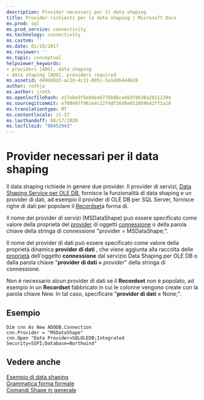 ```yaml
---
description: Provider necessari per il data shaping
title: Provider richiesti per la data shaping | Microsoft Docs
ms.prod: sql
ms.prod_service: connectivity
ms.technology: connectivity
ms.custom: ''
ms.date: 01/19/2017
ms.reviewer: ''
ms.topic: conceptual
helpviewer_keywords:
- providers [ADO], data shaping
- data shaping [ADO], providers required
ms.assetid: d49d48d2-ac2d-4c11-895c-5a149b444620
author: rothja
ms.author: jroth
ms.openlocfilehash: e17ebe5f5e8deab776b88ce66df8636a28212394
ms.sourcegitcommit: e700497f962e4c2274df16d9e651059b42ff1a10
ms.translationtype: MT
ms.contentlocale: it-IT
ms.lasthandoff: 08/17/2020
ms.locfileid: "88452943"
---
```

# <a name="required-providers-for-data-shaping"></a>Provider necessari per il data shaping
Il data shaping richiede in genere due provider. Il provider di servizi, [Data Shaping Service per OLE DB](../../../ado/guide/appendixes/microsoft-data-shaping-service-for-ole-db-ado-service-provider.md), fornisce la funzionalità di data shaping e un provider di dati, ad esempio il provider di OLE DB per SQL Server, fornisce righe di dati per popolare il [Recordset](../../../ado/reference/ado-api/recordset-object-ado.md)a forma di.  
  
 Il nome del provider di servizi (MSDataShape) può essere specificato come valore della proprietà del [provider](../../../ado/reference/ado-api/provider-property-ado.md) di oggetti [connessione](../../../ado/reference/ado-api/connection-object-ado.md) o della parola chiave della stringa di connessione "provider = MSDataShape;".  
  
 Il nome del provider di dati può essere specificato come valore della proprietà dinamica **provider di dati** , che viene aggiunta alla raccolta delle [proprietà](../../../ado/reference/ado-api/properties-collection-ado.md) dell'oggetto **connessione** dal servizio Data Shaping per OLE DB o dalla parola chiave "**provider di dati =** _provider_" della stringa di connessione.  
  
 Non è necessario alcun provider di dati se il **Recordset** non è popolato, ad esempio in un **Recordset** fabbricato in cui le colonne vengono create con la parola chiave New. In tal caso, specificare "**provider di dati =** None;".  
  
## <a name="example"></a>Esempio  
  
```  
Dim cnn As New ADODB.Connection  
cnn.Provider = "MSDataShape"  
cnn.Open "Data Provider=SQLOLEDB;Integrated Security=SSPI;Database=Northwind"  
```  
  
## <a name="see-also"></a>Vedere anche  
 [Esempio di data shaping](../../../ado/guide/data/data-shaping-example.md)   
 [Grammatica forma formale](../../../ado/guide/data/formal-shape-grammar.md)   
 [Comandi Shape in generale](../../../ado/guide/data/shape-commands-in-general.md)
